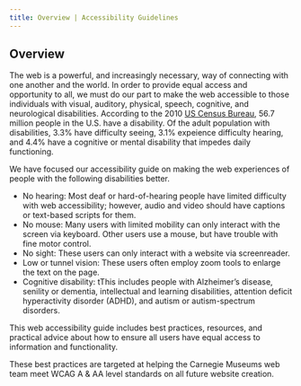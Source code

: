 ```yaml
---
title: Overview | Accessibility Guidelines
---
```

## Overview

The web is a powerful, and increasingly necessary, way of connecting with one another and the world. In order to provide equal access and opportunity to all, we must do our part to make the web accessible to those individuals with visual, auditory, physical, speech, cognitive, and neurological disabilities. According to the 2010 <a href='http://www.census.gov/prod/2012pubs/p70-131.pdf'>US Census Bureau</a>, 56.7 million people in the U.S. have a disability. Of the adult population with disabilities, 3.3% have difficulty seeing, 3.1% expeience difficulty hearing, and 4.4% have a cognitive or mental disability that impedes daily functioning.

We have focused our accessibility guide on making the web experiences of people with the following disabilities better.

* <span class="text-bold">No hearing</span>: Most deaf or hard-of-hearing people have limited difficulty with web accessibility; however, audio and video should have captions or text-based scripts for them.
* <span class="text-bold">No mouse</span>: Many users with limited mobility can only interact with the screen via keyboard. Other users use a mouse, but have trouble with fine motor control.
* <span class="text-bold">No sight</span>: These users can only interact with a website via screenreader.
* <span class="text-bold">Low or tunnel vision</span>: These users often employ zoom tools to enlarge the text on the page.
* <span class="text-bold">Cognitive disability</span>: tThis includes people with Alzheimer’s disease, senility or dementia, intellectual and learning disabilities, attention deficit hyperactivity disorder (ADHD), and autism or autism-spectrum disorders.

This web accessibility guide includes best practices, resources, and practical advice about how to ensure all users have equal access to information and functionality.

These best practices are targeted at helping the Carnegie Museums web team meet WCAG A & AA level standards on all future website creation.
